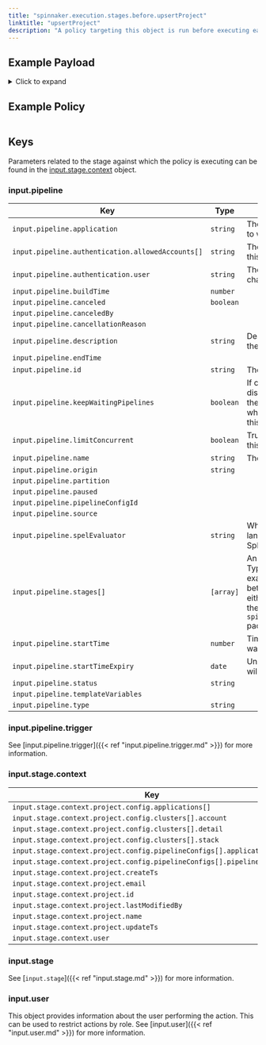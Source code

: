```yaml
---
title: "spinnaker.execution.stages.before.upsertProject"
linktitle: "upsertProject"
description: "A policy targeting this object is run before executing each task in a upsertProject stage."
---
```


## Example Payload

<details><summary>Click to expand</summary>

```json
{
  "input": {
    "pipeline": {
      "application": "spinnaker",
      "authentication": {
        "allowedAccounts": [
          "spinnaker",
          "staging",
          "staging-ecs"
        ],
        "user": "myUserName"
      },
      "buildTime": 1620752714800,
      "canceled": false,
      "canceledBy": null,
      "cancellationReason": null,
      "description": "Create project: testProjectName",
      "endTime": null,
      "id": "01F5E67K1GKAES5N7GAB34DG7D",
      "initialConfig": {},
      "keepWaitingPipelines": false,
      "limitConcurrent": false,
      "name": null,
      "notifications": [],
      "origin": "unknown",
      "partition": null,
      "paused": null,
      "pipelineConfigId": null,
      "source": null,
      "spelEvaluator": null,
      "stages": [
        "01F5E67K1GJEE109QR9X25M41V"
      ],
      "startTime": 1620752714851,
      "startTimeExpiry": null,
      "status": "RUNNING",
      "systemNotifications": [],
      "templateVariables": null,
      "trigger": {
        "artifacts": [],
        "correlationId": null,
        "isDryRun": false,
        "isRebake": false,
        "isStrategy": false,
        "notifications": [],
        "other": {
          "artifacts": [],
          "dryRun": false,
          "expectedArtifacts": [],
          "notifications": [],
          "parameters": {},
          "rebake": false,
          "resolvedExpectedArtifacts": [],
          "strategy": false,
          "type": "manual",
          "user": "myUserName"
        },
        "parameters": {},
        "resolvedExpectedArtifacts": [],
        "type": "manual",
        "user": "myUserName"
      },
      "type": "ORCHESTRATION"
    },
    "stage": {
      "context": {
        "project": {
          "config": {
            "applications": [
              "hostname"
            ],
            "clusters": [
              {
                "account": "spinnaker",
                "detail": "*",
                "stack": "*"
              }
            ],
            "pipelineConfigs": [
              {
                "application": "hostname",
                "pipelineConfigId": "7db1e350-dedb-4dc1-9976-e71f97b5f132"
              }
            ]
          },
          "email": "stephen.atwell@armory.io",
          "name": "testProjectName"
        },
        "user": "myUserName"
      },
      "endTime": null,
      "id": "01F5E67K1GJEE109QR9X25M41V",
      "lastModified": null,
      "name": "upsertProject",
      "outputs": {},
      "parentStageId": null,
      "refId": "0",
      "requisiteStageRefIds": [],
      "scheduledTime": null,
      "startTime": 1620752714863,
      "startTimeExpiry": null,
      "status": "RUNNING",
      "syntheticStageOwner": null,
      "tasks": [
        {
          "endTime": null,
          "id": "1",
          "implementingClass": "com.netflix.spinnaker.orca.applications.pipelines.UpsertProjectStage.UpsertProjectTask",
          "loopEnd": false,
          "loopStart": false,
          "name": "upsertProject",
          "stageEnd": true,
          "stageStart": true,
          "startTime": 1620752714920,
          "status": "RUNNING"
        }
      ],
      "type": "upsertProject"
    },
    "user": {
      "isAdmin": false,
      "roles": [],
      "username": "myUserName"
    }
  }
}
```
</details>

## Example Policy

```rego

```

## Keys

Parameters related to the stage against which the policy is executing can be found in the [input.stage.context](#inputstagecontext) object.

### input.pipeline

| Key                                               | Type      | Description                                                           |
| ------------------------------------------------- | --------- | --------------------------------------------------------------------- |
| `input.pipeline.application`                      | `string`  | The name of the Spinnaker application to which this pipeline belongs. |
| `input.pipeline.authentication.allowedAccounts[]` | `string`  | The list of accounts to which the user this stage is running as has access. |
| `input.pipeline.authentication.user` | `string`  | The Spinnaker user initiating the change. |
| `input.pipeline.buildTime`                        | `number`  |                                                                       |
| `input.pipeline.canceled`                         | `boolean` |                                                                       |
| `input.pipeline.canceledBy`                       | ` `       |                                                                       |
| `input.pipeline.cancellationReason`               | ` `       |                                                                       |
| `input.pipeline.description` | `string`  | Description of the pipeline defined in the UI |
| `input.pipeline.endTime`                          | ` `       |                                                                       |
| `input.pipeline.id` | `string`   |  The unique ID of the pipeline |
| `input.pipeline.keepWaitingPipelines`              | `boolean`  | If concurrent pipeline execution is disabled, then the pipelines that are in the waiting queue will get canceled when the next execution starts unless this is true. |
| `input.pipeline.limitConcurrent` | `boolean` | True if only 1 concurrent execution of this pipeline be allowed. |
| `input.pipeline.name` | `string`  | The name of this pipeline. |
| `input.pipeline.origin`                           | `string`  |                                                                       |
| `input.pipeline.partition`                        | ` `       |                                                                       |
| `input.pipeline.paused`                           | ` `       |                                                                       |
| `input.pipeline.pipelineConfigId`                 | ` `       |                                                                       |
| `input.pipeline.source`                           | ` `       |                                                                       |
| `input.pipeline.spelEvaluator` | `string`  | Which version of spring expression language is being used to evaluate SpEL. |
| `input.pipeline.stages[]`                         | `[array]` | An array of the stages in the pipeline. Typically if you are writing a policy that examines multiple pipeline stages, it is better to write that policy against either the `opa.pipelines package`, or the `spinnaker.execution.pipelines.before` package. |
| `input.pipeline.startTime` | `number`  | Timestamp from when the pipeline was started. |
| `input.pipeline.startTimeExpiry` | `date `   | Unix epoch date at which the pipeline will expire. |
| `input.pipeline.status`                           | `string`  |                                                                       |
| `input.pipeline.templateVariables`                | ` `       |                                                                       |
| `input.pipeline.type`                             | `string`  |                                                                       |

### input.pipeline.trigger

See [input.pipeline.trigger]({{< ref "input.pipeline.trigger.md" >}}) for more information.

### input.stage.context

| Key                                                                     | Type      | Description |
| ----------------------------------------------------------------------- | --------- | ----------- |
| `input.stage.context.project.config.applications[]`                     | `string`  |             |
| `input.stage.context.project.config.clusters[].account`                 | `string`  |             |
| `input.stage.context.project.config.clusters[].detail`                  | `string`  |             |
| `input.stage.context.project.config.clusters[].stack`                   | `string`  |             |
| `input.stage.context.project.config.pipelineConfigs[].application`      | `string`  |             |
| `input.stage.context.project.config.pipelineConfigs[].pipelineConfigId` | `string`  |             |
| `input.stage.context.project.createTs`                                  | `number`  |             |
| `input.stage.context.project.email`                                     | `string`  |             |
| `input.stage.context.project.id`                                        | `string`  |             |
| `input.stage.context.project.lastModifiedBy`                            | `string`  |             |
| `input.stage.context.project.name`                                      | `string`  |             |
| `input.stage.context.project.updateTs`                                  | `number`  |             |
| `input.stage.context.user`                                              | `string`  |             |

### input.stage

See [`input.stage`]({{< ref "input.stage.md" >}}) for more information.

### input.user

This object provides information about the user performing the action. This can be used to restrict actions by role. See [input.user]({{< ref "input.user.md" >}}) for more information.
